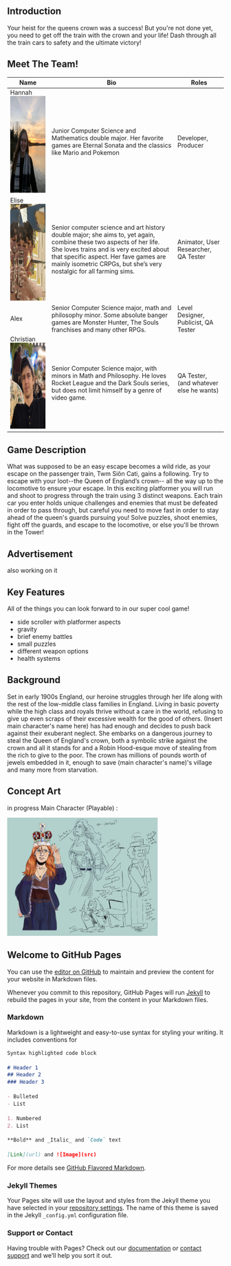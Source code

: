 ## Introduction

Your heist for the queens crown was a success!  But you're not done yet, you need to get off the train with the crown and your life!  Dash through all the train cars to safety and the ultimate victory!

## Meet The Team!

| Name | Bio | Roles |
|----|---|---|
|Hannah <img src="/assets/images/hannah_project.png" width="175" height="225"> | Junior Computer Science and Mathematics double major.  Her favorite games are Eternal Sonata and the classics like Mario and Pokemon | Developer, Producer|
| Elise <img src="/assets/images/elise_project.jpg" width="175" height="225"> | Senior computer science and art history double major; she aims to, yet again, combine these two aspects of her life. She loves trains and is very excited about that specific aspect. Her fave games are mainly isometric CRPGs, but she’s very nostalgic for all farming sims. | Animator, User Researcher, QA Tester |
| Alex | Senior Computer Science major, math and philosophy minor. Some absolute banger games are Monster Hunter, The Souls franchises and many other RPGs. | Level Designer, Publicist, QA Tester |
| Christian <img src="/assets/images/christian_project.jpg" width="200" height="200"> | Senior Computer Science major, with minors in Math and Philosophy.  He loves Rocket League and the Dark Souls series, but does not limit himself by a genre of video game. | QA Tester, (and whatever else he wants) | 

## Game Description 

What was supposed to be an easy escape becomes a wild ride, as your escape on the passenger train, Twm Siôn Cati, gains a following. Try to escape with your loot--the Queen of England’s crown-- all the way up to the locomotive to ensure your escape. In this exciting platformer you will run and shoot to progress through the train using 3 distinct weapons.  Each train car you enter holds unique challenges and enemies that must be defeated in order to pass through, but careful you need to move fast in order to stay ahead of the queen's guards pursuing you! Solve puzzles, shoot enemies, fight off the guards, and escape to the locomotive, or else you'll be thrown in the Tower! 

## Advertisement
also working on it

## Key Features
All of the things you can look forward to in our super cool game!
- side scroller with platformer aspects
- gravity
- brief enemy battles
- small puzzles
- different weapon options
- health systems

## Background
Set in early 1900s England, our heroine struggles through her life along with the rest of the low-middle class families in England.  Living in basic poverty while the high class and royals thrive without a care in the world, refusing to give up even scraps of their excessive wealth for the good of others.  (Insert main character's name here) has had enough and decides to push back against their exuberant neglect.  She embarks on a dangerous journey to steal the Queen of England's crown, both a symbolic strike against the crown and all it stands for and a Robin Hood-esque move of stealing from the rich to give to the poor.  The crown has millions of pounds worth of jewels embedded in it, enough to save (main character's name)'s village and many more from starvation.

## Concept Art
in progress
Main Character (Playable) :

<img src="/assets/images/concept_art.png" width="350" height="275">

## Welcome to GitHub Pages

You can use the [editor on GitHub](https://github.com/hggorel/Off-The-Rails/edit/gh-pages/index.md) to maintain and preview the content for your website in Markdown files.

Whenever you commit to this repository, GitHub Pages will run [Jekyll](https://jekyllrb.com/) to rebuild the pages in your site, from the content in your Markdown files.

### Markdown

Markdown is a lightweight and easy-to-use syntax for styling your writing. It includes conventions for

```markdown
Syntax highlighted code block

# Header 1
## Header 2
### Header 3

- Bulleted
- List

1. Numbered
2. List

**Bold** and _Italic_ and `Code` text

[Link](url) and ![Image](src)
```

For more details see [GitHub Flavored Markdown](https://guides.github.com/features/mastering-markdown/).

### Jekyll Themes

Your Pages site will use the layout and styles from the Jekyll theme you have selected in your [repository settings](https://github.com/hggorel/Off-The-Rails/settings/pages). The name of this theme is saved in the Jekyll `_config.yml` configuration file.

### Support or Contact

Having trouble with Pages? Check out our [documentation](https://docs.github.com/categories/github-pages-basics/) or [contact support](https://support.github.com/contact) and we’ll help you sort it out.

